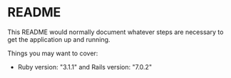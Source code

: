 # README

This README would normally document whatever steps are necessary to get the
application up and running.

Things you may want to cover:

* Ruby version: "3.1.1" and Rails version: "7.0.2"

